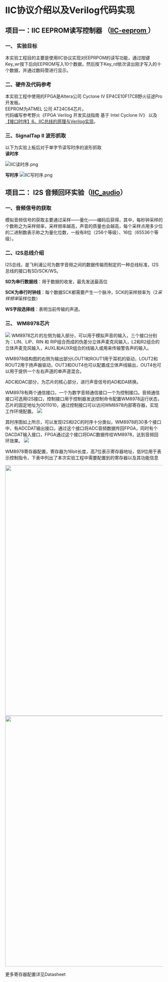 
#  IIC协议介绍以及Verilog代码实现
## 项目一：IIC EEPROM读写控制器 （[IIC-eeprom ](https://github.com/siimnzou/FPGA_learning/tree/main/Library/IIC/iic_eeprom)）
### 一、 实验目标
本实验工程目的主要是使用IIC协议实现对EEPRPOM的读写功能，通过按键Key_wr按下后向EEPROM写入10个数据，然后按下Key_rd依次读出刚才写入的十个数据，并通过数码管进行显示。
### 二、硬件及代码参考
本实验工程中使用的FPGA是Altera公司 Cyclone IV EP4CE10F17CB野火征途Pro开发板。     
EEPROM为ATMEL 公司 AT24C64芯片。  
代码编写参考野火《FPGA Verilog 开发实战指南 基于 Intel Cyclone IV》  以及[【接口时序】6、IIC总线的原理与Verilog实现](https://www.cnblogs.com/liujinggang/p/9656358.html)。
### 三、SignalTap II 波形抓取

以下为实验上板后对于单字节读写时序的波形抓取  
**读时序**

![IIC读时序.png](https://s2.loli.net/2022/03/30/FED2bOBuwfIUXpy.png)

**写时序**
![IIC写时序.png](https://s2.loli.net/2022/03/30/tfyl64Svs2CbGBd.png)

## 项目二： I2S 音频回环实验（[IIC_audio](https://github.com/siimnzou/FPGA_learning/tree/main/Library/IIC/iic_audio)）
### 一、音频信号的获取 
模拟音频信号的获取主要通过采样——量化——编码后获得，其中，每秒钟采样的个数称之为采样频率，采样频率越高，声音的质量也会越高，每个采样点用多少位的二进制数表示称之为量化位数，一般有8位（256个等级）、16位（65536个等级）。  
### 二、I2S总线介绍
I2S总线，是飞利浦公司为数字音频之间的数据传输而制定的一种总线标准，I2S总线的接口有SD/SCK/WS。

**SD为串行数据线**：用于数据的收发，最先发送最高位

**SCK为串行时钟线**：每个数据SCK都需要产生一个脉冲，SCK的采样频率为（2*采样频率*采样位数）

**WS字段选择线**：表明当前传输的声道。
### 三、 WM8978芯片
<a href="https://sm.ms/image/ZPnU2W9Si583z4H" target="_blank"><img src="https://s2.loli.net/2022/04/25/ZPnU2W9Si583z4H.png" ></a>
WM8978芯片的左侧为输入部分，可以用于模拟声音的输入，三个接口分别为：LIN、LIP、RIN 和 RIP组合而成的伪差分立体声麦克风输入，L2和R2组合的立体声麦克风输入，AUXL和AUXR组合的线输入或用来传输警告声的输入。

WM8978结构图的右侧为输出部分LOUT1和ROUT1用于耳机的驱动，LOUT2和ROUT2用于扬声器驱动，OUT3和OUT4也可以配置成立体声线输出，OUT4也可以用于提供一个左右声道的单声道混合。

ADC和DAC部分，为芯片的核心部分，进行声音信号的AD和DA转换。

WM8978有两个通信接口，一个为数字音频通信接口一个为控制接口。音频通信接口可选用I2S接口，控制接口用于控制器发送控制命令配置WM8978运行状态，芯片的固定地址为0011010，通过控制接口可以访问WM8978内部寄存器，实现工作环境配置。
<a href="https://sm.ms/image/Dy9Q7gXziBNbcAa" target="_blank"><img src="https://s2.loli.net/2022/04/25/Dy9Q7gXziBNbcAa.png" ></a>

其时序图如上所示，可以发现I2S和I2C的时序十分类似，WM8978的30多个接口中，有ADCDAT输出接口，通过这个接口将ADC音频数据传回FPGA，同时有个DACDAT输入接口，FPGA通过这个接口将DAC数据传给WM8978，达到音频回环效果。
<a href="https://sm.ms/image/SbCxNZiYa5jluqe" target="_blank"><img src="https://s2.loli.net/2022/04/25/SbCxNZiYa5jluqe.png" ></a>

WM8978寄存器配置，寄存器为16bit长度，高7位表示寄存器地址，低9位用于表示控制指令，下表中列出了本次实验工程中需要配置到的寄存器以及其功能信息
<div align=center>
<a href="https://sm.ms/image/XzeZjWson7grmQu" target="_blank"><img src="https://s2.loli.net/2022/04/25/XzeZjWson7grmQu.png" width="800px"></a>
 </div>  
<div align=center>
<a href="https://sm.ms/image/6kbgDz8BxaLvl4M" target="_blank"><img src="https://s2.loli.net/2022/04/25/6kbgDz8BxaLvl4M.png" width="800px"></a>  
 </div>  

更多寄存器配置详见Datasheet
